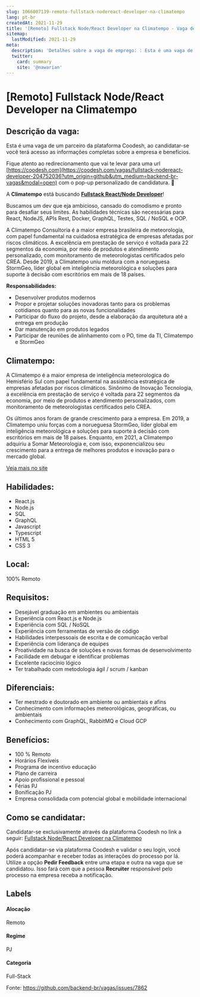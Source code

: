 ```yaml
---
slug: 1066007139-remoto-fullstack-nodereact-developer-na-climatempo
lang: pt-br
createdAt: 2021-11-29
title: '[Remoto] Fullstack Node/React Developer na Climatempo - Vaga de Emprego'
sitemap:
  lastModified: 2021-11-29
meta:
  description: 'Detalhes sobre a vaga de emprego: : Esta é uma vaga de um parceiro da plataforma Coodesh, ao candidatar-se você terá acesso as informações completas sobre a empresa e benefícios.  Fique atento ao redirecionamento que vai te levar para uma url [https://coodesh.com](https://coodesh.com/vagas/fullstack-nodereact-developer-204752036?utm_origin=github&utm_medium=backend-br-vagas&modal=open) com o pop-up personalizado de candidatura. 👋 <p>A <strong>Climatempo</strong> está buscando <strong><ins>Fullstack React/Node Developer</ins></strong>!</p> <p>Buscamos um dev que eja ambicioso, cansado do comodismo e pronto para desafiar seus limites. As habilidades técnicas são necessárias para React, NodeJS, APIs Rest, Docker, GraphQL, Testes, SQL / NoSQL e OOP.</p> <p>A Climatempo Consultoria é a maior empresa brasileira de meteorologia, com papel fundamental na cuidadosa estratégica de empresas afetadas por riscos climáticos. A excelência em prestação de serviço é voltada para 22 segmentos da economia, por meio de produtos e atendimento personalizado, com monitoramento de meteorologistas certificados pelo CREA. Desde 2019, a Climatempo uniu moldura com a norueguesa StormGeo, líder global em inteligência meteorológica e soluções para suporte à decisão com escritórios em mais de 18 países.</p> <p><strong>Responsabilidades:</strong></p> <ul> <li>Desenvolver produtos modernos</li> <li>Propor e projetar soluções inovadoras tanto para os problemas cotidianos quanto para as novas funcionalidades</li> <li>Participar do fluxo do projeto, desde a elaboração da arquitetura até a entrega em produção</li> <li>Dar manutenção em produtos legados</li> <li>Participar de reuniões de alinhamento com o PO, time da TI, Climatempo e StormGeo</li> </ul>'
  twitter:
    card: summary
    site: '@nawarian'
---
```


# [Remoto] Fullstack Node/React Developer na Climatempo

## Descrição da vaga: 
Esta é uma vaga de um parceiro da plataforma Coodesh, ao candidatar-se você terá acesso as informações completas sobre a empresa e benefícios.


Fique atento ao redirecionamento que vai te levar para uma url [https://coodesh.com](https://coodesh.com/vagas/fullstack-nodereact-developer-204752036?utm_origin=github&utm_medium=backend-br-vagas&modal=open) com o pop-up personalizado de candidatura. 👋
<p>A <strong>Climatempo</strong> está buscando <strong><ins>Fullstack React/Node Developer</ins></strong>!</p>
<p>Buscamos um dev que eja ambicioso, cansado do comodismo e pronto para desafiar seus limites. As habilidades técnicas são necessárias para React, NodeJS, APIs Rest, Docker, GraphQL, Testes, SQL / NoSQL e OOP.</p>
<p>A Climatempo Consultoria é a maior empresa brasileira de meteorologia, com papel fundamental na cuidadosa estratégica de empresas afetadas por riscos climáticos. A excelência em prestação de serviço é voltada para 22 segmentos da economia, por meio de produtos e atendimento personalizado, com monitoramento de meteorologistas certificados pelo CREA. Desde 2019, a Climatempo uniu moldura com a norueguesa StormGeo, líder global em inteligência meteorológica e soluções para suporte à decisão com escritórios em mais de 18 países.</p>
<p><strong>Responsabilidades:</strong></p>
<ul>
<li>Desenvolver produtos modernos</li>
<li>Propor e projetar soluções inovadoras tanto para os problemas cotidianos quanto para as novas funcionalidades</li>
<li>Participar do fluxo do projeto, desde a elaboração da arquitetura até a entrega em produção</li>
<li>Dar manutenção em produtos legados</li>
<li>Participar de reuniões de alinhamento com o PO, time da TI, Climatempo e StormGeo</li>
</ul>

## Climatempo: 
 <p>A Climatempo é a maior empresa de inteligência meteorologica do Hemisfério Sul com papel fundamental na assistência estratégica de empresas afetadas por riscos climáticos. Sinônimo de Inovação Tecnologia, a excelência em prestação de serviço é voltada para 22 segmentos da economia, por meio de produtos e atendimento personalizados, com monitoramento de meteorologistas certificados pelo CREA.&nbsp;</p>
<p>Os últimos anos foram de grande crescimento para a empresa. Em 2019, a Climatempo uniu forças com a norueguesa StormGeo, líder global em inteligência meteorológica e soluções para suporte à decisão com escritórios em mais de 18 países. Enquanto, em 2021, a Climatempo adquiriu a Somar Meteorologia e, com isso, exponencializou seu crescimento para a entrega de melhores produtos e inovação para o mercado global.&nbsp;</p><a href='https://coodesh.com/empresas/climatempo'>Veja mais no site</a>

 ## Habilidades: 
 - React.js 
- Node.js 
- SQL 
- GraphQL 
- Javascript 
- Typescript 
- HTML 5 
- CSS 3
## Local: 
 100% Remoto
## Requisitos: 
 - Desejável graduação em ambientes ou ambientais 
- Experiência com React.js e Node.js 
- Experiência com SQL / NoSQL 
- Experiência com ferramentas de versão de código 
- Habilidades interpessoais de escrita e de comunicação verbal 
- Experiência com liderança de equipes 
- Proatividade na busca de soluções e novas formas de desenvolvimento 
- Facilidade em debugar e identificar problemas 
- Excelente raciocínio lógico 
- Ter trabalhado com metodologia ágil / scrum / kanban
## Diferenciais: 
 - Ter mestrado e doutorado em ambiente ou ambientais e afins 
- Conhecimento com informações meteorológicas, geográficas, ou ambientais 
- Conhecimento com GraphQL, RabbitMQ e Cloud GCP
## Benefícios: 
 - 100 % Remoto 
- Horários Flexíveis 
- Programa de incentivo educação 
- Plano de carreira 
- Apoio profissional e pessoal 
- Férias PJ 
- Bonificação PJ 
- Empresa consolidada com potencial global e mobilidade internacional
## Como se candidatar:
Candidatar-se exclusivamente através da plataforma Coodesh no link a seguir: [Fullstack Node/React Developer na Climatempo](https://coodesh.com/vagas/fullstack-nodereact-developer-204752036?utm_origin=github&utm_medium=backend-br-vagas&modal=open)


Após candidatar-se via plataforma Coodesh e validar o seu login, você poderá acompanhar e receber todas as interações do processo por lá. Utilize a opção **Pedir Feedback** entre uma etapa e outra na vaga que se candidatou. Isso fará com que a pessoa **Recruiter** responsável pelo processo na empresa receba a notificação.
## Labels
#### Alocação
Remoto
#### Regime
PJ
#### Categoria
Full-Stack

Fonte: https://github.com/backend-br/vagas/issues/7862